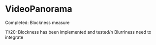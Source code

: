 # VideoPanorama

Completed: Blockness measure

11/20: Blockness has been implemented and tested/n
       Blurriness need to integrate
